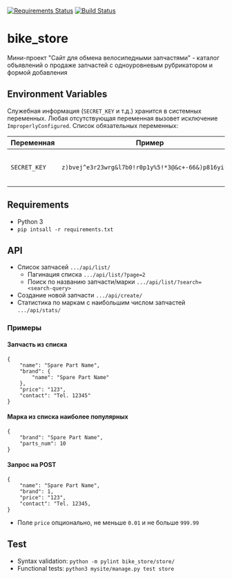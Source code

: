 [![Requirements Status](https://requires.io/github/lancelote/bike_store/requirements.svg?branch=master)](https://requires.io/github/lancelote/bike_store/requirements/?branch=master)
[![Build Status](https://travis-ci.org/lancelote/bike_store.svg)](https://travis-ci.org/lancelote/bike_store)

# bike_store

Мини-проект "Сайт для обмена велосипедными запчастями" - каталог объявлений о продаже запчастей с одноуровневым
рубрикатором и формой добавления

## Environment Variables

Служебная информация (`SECRET_KEY` и т.д.) хранится в системных переменных. Любая отсутствующая переменная вызовет
исключение `ImproperlyConfigured`. Список обязательных переменных:

| Переменная | Пример | Описание |
| --- | --- | --- |
| `SECRET_KEY` | `z)bvej^e3r23wrg&l7b0!r0p1y%5!*3@&c+-66&)p816yic^h!` | Секретный ключ Django проекта |

## Requirements

- Python 3
- `pip intsall -r requirements.txt`

## API

- Список запчасей `.../api/list/`
    - Пагинация списка `.../api/list/?page=2`
    - Поиск по названию запчасти/марки `.../api/list/?search=<search-query>`
- Создание новой запчасти `.../api/create/`
- Статистика по маркам с наибольшим числом запчастей `.../api/stats/`

### Примеры

#### Запчасть из списка

```
{
    "name": "Spare Part Name",
    "brand": {
        "name": "Spare Part Name"
    },
    "price": "123",
    "contact": "Tel. 12345"
}
```

#### Марка из списка наиболее популярных

```
{
    "brand": "Spare Part Name",
    "parts_num": 10
}
```

#### Запрос на POST

```
{
    "name": "Spare Part Name",
    "brand": 1,
    "price": "123",
    "contact": "Tel. 12345,
}
```

- Поле `price` опционально, не меньше `0.01` и не больше `999.99`

## Test

- Syntax validation: `python -m pylint bike_store/store/`
- Functional tests: `python3 mysite/manage.py test store`
